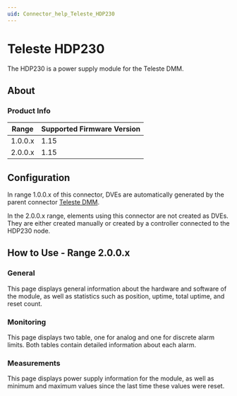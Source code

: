 ```yaml
---
uid: Connector_help_Teleste_HDP230
---
```


# Teleste HDP230

The HDP230 is a power supply module for the Teleste DMM.

## About

### Product Info

| Range   | Supported Firmware Version |
|---------|----------------------------|
| 1.0.0.x | 1.15                       |
| 2.0.0.x | 1.15                       |

## Configuration

In range 1.0.0.x of this connector, DVEs are automatically generated by the parent connector [Teleste DMM](xref:Connector_help_Teleste_DMM).

In the 2.0.0.x range, elements using this connector are not created as DVEs. They are either created manually or created by a controller connected to the HDP230 node.

## How to Use - Range 2.0.0.x

### General

This page displays general information about the hardware and software of the module, as well as statistics such as position, uptime, total uptime, and reset count.

### Monitoring

This page displays two table, one for analog and one for discrete alarm limits. Both tables contain detailed information about each alarm.

### Measurements

This page displays power supply information for the module, as well as minimum and maximum values since the last time these values were reset.
